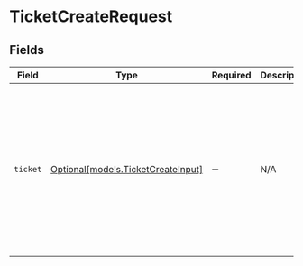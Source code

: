 # TicketCreateRequest


## Fields

| Field                                                                                                               | Type                                                                                                                | Required                                                                                                            | Description                                                                                                         | Example                                                                                                             |
| ------------------------------------------------------------------------------------------------------------------- | ------------------------------------------------------------------------------------------------------------------- | ------------------------------------------------------------------------------------------------------------------- | ------------------------------------------------------------------------------------------------------------------- | ------------------------------------------------------------------------------------------------------------------- |
| `ticket`                                                                                                            | [Optional[models.TicketCreateInput]](../models/ticketcreateinput.md)                                                | :heavy_minus_sign:                                                                                                  | N/A                                                                                                                 | {<br/>"comment": {<br/>"body": "The smoke is very colorful."<br/>},<br/>"priority": "urgent",<br/>"subject": "My printer is on fire!"<br/>} |